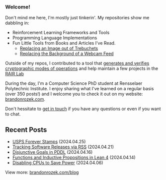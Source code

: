<!-- Automatically generated - do not edit directly -->
### Welcome!

Don't mind me here, I'm mostly just tinkerin'.
My repositories show me dabbling in: 
- Reinforcement Learning Frameworks and Tools
- Programming Language Implementations
- Fun Little Tools from Books and Articles I've Read.
  - [Replacing an Image out of Trebuchets](https://github.com/Brandon-Rozek/treimage)
  - [Replacing the Background of a Webcam Feed](https://github.com/Brandon-Rozek/bodypix-background)
  
Outside of my repos, I contributed to a tool that [generates and verifies cryptographic modes of operations](https://github.com/cryptosolvers/CryptoSolve)
and help maintain a few projects in the [RAIR Lab](https://github.com/RAIRLab) 

During the day, I'm a Computer Science PhD student at Rensselaer Polytechnic Institute.
I enjoy sharing what I've learned on a regular basis (over 350 posts!)
and I welcome you to check it out on my website: [brandonrozek.com](https://brandonrozek.com).

Don't hessitate to [get in touch](https://brandonrozek.com/contact/)
if you have any questions or even if you want to chat. 

## Recent Posts

- [USPS Forever Stamps](https://brandonrozek.com/blog/usps-forever-stamps/) (2024.04.25)
- [Tracking Software Releases via RSS](https://brandonrozek.com/blog/tracking-software-releases-rss/) (2024.04.21)
- [Disjunctive Goals in PDDL](https://brandonrozek.com/blog/disjunctive-goals-pddl/) (2024.04.16)
- [Functions and Inductive Propositions in Lean 4](https://brandonrozek.com/blog/functions-inductive-propositions-lean4/) (2024.04.14)
- [Disabling CPUs to Save Power](https://brandonrozek.com/blog/disabling-cpus-save-power/) (2024.04.06)

View more: [brandonrozek.com/blog](https://brandonrozek.com/blog)